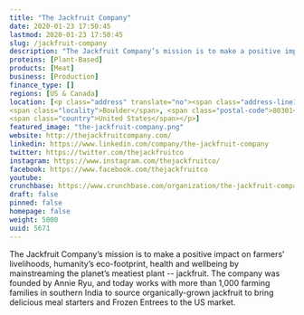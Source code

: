 ```yaml
---
title: "The Jackfruit Company"
date: 2020-01-23 17:50:45
lastmod: 2020-01-23 17:50:45
slug: /jackfruit-company
description: "The Jackfruit Company’s mission is to make a positive impact on farmers’ livelihoods, humanity’s eco-footprint, health and wellbeing by mainstreaming the planet’s meatiest plant -- jackfruit.  The company was founded by Annie Ryu, and today works with more than 1,000 farming families in southern India to source organically-grown jackfruit to bring delicious meal starters and Frozen Entrees to the US market."
proteins: [Plant-Based]
products: [Meat]
business: [Production]
finance_type: []
regions: [US & Canada]
location: [<p class="address" translate="no"><span class="address-line1">Walnut Street</span><br>
<span class="locality">Boulder</span>, <span class="postal-code">80301</span><br>
<span class="country">United States</span></p>]
featured_image: "the-jackfruit-company.png"
website: http://thejackfruitcompany.com/
linkedin: https://www.linkedin.com/company/the-jackfruit-company
twitter: https://twitter.com/thejackfruitco
instagram: https://www.instagram.com/thejackfruitco/
facebook: https://www.facebook.com/thejackfruitco
youtube: 
crunchbase: https://www.crunchbase.com/organization/the-jackfruit-company
draft: false
pinned: false
homepage: false
weight: 5000
uuid: 5671
---
```

The Jackfruit Company’s mission is to make a positive impact on farmers’ livelihoods, humanity’s eco-footprint, health and wellbeing by mainstreaming the planet’s meatiest plant -- jackfruit.  The company was founded by Annie Ryu, and today works with more than 1,000 farming families in southern India to source organically-grown jackfruit to bring delicious meal starters and Frozen Entrees to the US market.
